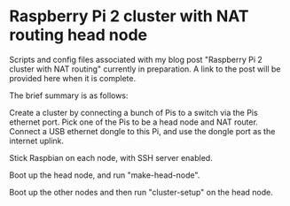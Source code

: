 # Raspberry Pi 2 cluster with NAT routing head node

Scripts and config files associated with my blog post "Raspberry Pi 2 cluster with NAT routing" currently in preparation. A link to the post will be provided here when it is complete.

The brief summary is as follows:

Create a cluster by connecting a bunch of Pis to a switch via the Pis ethernet port. Pick one of the Pis to be a head node and NAT router. Connect a USB ethernet dongle to this Pi, and use the dongle port as the internet uplink.

Stick Raspbian on each node, with SSH server enabled.

Boot up the head node, and run "make-head-node".

Boot up the other nodes and then run "cluster-setup" on the head node.


